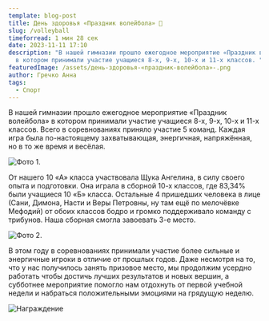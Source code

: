 ```yaml
---
template: blog-post
title: День здоровья «Праздник волейбола» 🏐
slug: /volleyball
timeforread: 1 мин 28 сек
date: 2023-11-11 17:10
description: "В нашей гимназии прошло ежегодное мероприятие «Праздник волейбола»
  в котором принимали участие учащиеся 8-х, 9-х, 10-х и 11-х классов. "
featuredImage: /assets/день-здоровья-«праздник-волейбола»-.png
author: Гречко Анна
tags:
  - Спорт
---
```

В нашей гимназии прошло ежегодное мероприятие «Праздник волейбола» в котором принимали участие учащиеся 8-х, 9-х, 10-х и 11-х классов. Всего в соревнованиях приняло участие 5 команд. Каждая игра была по-настоящему захватывающая, энергичная, напряжённая, но в то же время и весёлая.

![Фото 1.](/assets/photo_2023-11-11_20-25-00.jpg "Фото 1.")

От нашего 10 «А» класса участвовала Щука Ангелина, в силу своего опыта и подготовки. Она играла в сборной 10-х классов, где 83,34% были учащиеся 10 «Б» класса. Остальные 4 пришедших человека в лице (Сани, Димона, Насти и Веры Петровны, ну там ещё по мелочёвке Мефодий) от обоих классов бодро и громко поддерживало команду с трибунов. Наша сборная смогла завоевать 3-е место.

![Фото 2.](/assets/photo_2023-11-11_20-24-59.jpg "Фото 2.")

 В этом году в соревнованиях принимали участие более сильные и энергичные игроки в отличие от прошлых годов. Даже несмотря на то, что у нас получилось занять призовое место, мы продолжим усердно работать чтобы достичь лучших результатов и новых вершин, а субботнее мероприятие помогло нам отдохнуть от первой учебной недели и набраться положительными эмоциями на грядущую неделю.

![Награждение](/assets/изображение_viber_2023-11-13_10-26-33-450.jpg "Награждение")

<div id="sigCommentsBlock"></div>


<script type="text/javascript">
	(function(){
		var host_id = '7248';
		var script = document.createElement('script');
		script.type = 'text/javascript';
		script.async = true;
		script.src = '//sigcomments.com/chat/?host_id='+host_id;
		var ss = document.getElementsByTagName('script')[0]; 
		ss.parentNode.insertBefore(script, ss);
	})();
</script>
